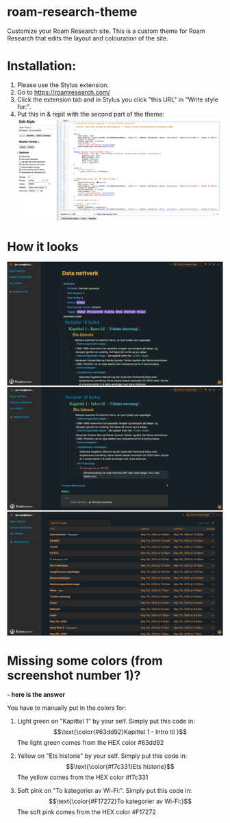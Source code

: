 # roam-research-theme

Customize your Roam Research site. This is a custom theme for Roam Research that edits the layout and colouration of the site.


# Installation:
1. Please use the Stylus extension.
2. Go to https://roamresearch.com/
3. Click the extension tab and in Stylus you click "this URL" in "Write style for:".
4. Put this in & repit with the second part of the theme:
  ![image](How_to_apply_theme.png)
  
  
# How it looks 
  
  ![image](screenshot_of_the_theme.png)
  ![image](screenshot_of_the_theme2.png)
  ![image](screenshot_of_the_theme3.png)

# Missing some colors (from screenshot number 1)?
  <strong> - here is the answer </strong>
  
  You have to manually put in the colors for:
  
   1. Light green on "Kapittel 1" by your self.
       Simply put this code in: $$\text{\color{#63dd92}Kapittel 1 - Intro til }$$
        The light green comes from the HEX color #63dd92
        
   2. Yellow on "Ets historie" by your self.
       Simply put this code in: $$\text{\color{#f7c331}Ets historie}$$
        The yellow comes from the HEX color #f7c331

   2. Soft pink on "To kategorier av Wi-Fi:".
        Simply put this code in: $$\text{\color{#F17272}To kategorier av Wi-Fi:}$$
         The soft pink comes from the HEX color #F17272

 
